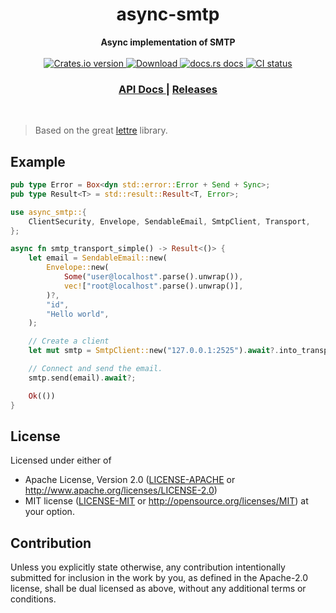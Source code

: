 <h1 align="center">async-smtp</h1>
<div align="center">
 <strong>
   Async implementation of SMTP
 </strong>
</div>

<br />

<div align="center">
  <!-- Crates version -->
  <a href="https://crates.io/crates/async-smtp">
    <img src="https://img.shields.io/crates/v/async-smtp.svg?style=flat-square"
    alt="Crates.io version" />
  </a>
  <!-- Downloads -->
  <a href="https://crates.io/crates/async-smtp">
    <img src="https://img.shields.io/crates/d/async-smtp.svg?style=flat-square"
      alt="Download" />
  </a>
  <!-- docs.rs docs -->
  <a href="https://docs.rs/async-smtp">
    <img src="https://img.shields.io/badge/docs-latest-blue.svg?style=flat-square"
      alt="docs.rs docs" />
  </a>
  <!-- CI -->
  <a href="https://github.com/async-email/async-smtp/actions">
    <img src="https://github.com/async-email/async-smtp/workflows/CI/badge.svg"
      alt="CI status" />
  </a>
</div>

<div align="center">
  <h3>
    <a href="https://docs.rs/async-smtp">
      API Docs
    </a>
    <span> | </span>
    <a href="https://github.com/async-email/async-smtp/releases">
      Releases
    </a>
  </h3>
</div>

<br/>

> Based on the great [lettre](https://crates.io/crates/lettre) library.

## Example

```rust
pub type Error = Box<dyn std::error::Error + Send + Sync>;
pub type Result<T> = std::result::Result<T, Error>;

use async_smtp::{
    ClientSecurity, Envelope, SendableEmail, SmtpClient, Transport,
};

async fn smtp_transport_simple() -> Result<()> {
    let email = SendableEmail::new(
        Envelope::new(
            Some("user@localhost".parse().unwrap()),
            vec!["root@localhost".parse().unwrap()],
        )?,
        "id",
        "Hello world",
    );

    // Create a client
    let mut smtp = SmtpClient::new("127.0.0.1:2525").await?.into_transport();

    // Connect and send the email.
    smtp.send(email).await?;

    Ok(())
}
```

## License

Licensed under either of
 * Apache License, Version 2.0 ([LICENSE-APACHE](LICENSE-APACHE) or http://www.apache.org/licenses/LICENSE-2.0)
 * MIT license ([LICENSE-MIT](LICENSE-MIT) or http://opensource.org/licenses/MIT)
at your option.

## Contribution

Unless you explicitly state otherwise, any contribution intentionally submitted
for inclusion in the work by you, as defined in the Apache-2.0 license, shall
be dual licensed as above, without any additional terms or conditions.
